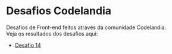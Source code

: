 # Desafios Codelandia

 Desafios de Front-end feitos através da comunidade Codelandia.
<br>
Veja os resultados dos desafios aqui:

- [Desafio 14](https://midiantossani.github.io/desafios-codelandia/desafio%2014%20-%20helpdog/index.html)

